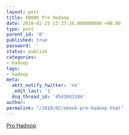```yaml
---
layout: post
title: EBOOK Pro Hadoop
date: 2010-02-25 13:37:26.000000000 +08:00
type: post
parent_id: '0'
published: true
password: ''
status: publish
categories:
- hadoop
tags:
- hadoop
meta:
  aktt_notify_twitter: 'no'
  _edit_last: '1'
  dsq_thread_id: '4543641104'
author: 
permalink: "/2010/02/ebook-pro-hadoop.html"
---
```

[Pro Hadoop](/assets/2010/02/Pro+Hadoop.pdf)

